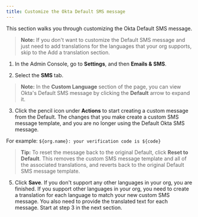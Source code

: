 ```yaml
---
title: Customize the Okta Default SMS message
---
```


This section walks you through customizing the Okta Default SMS message.

> **Note:**  If you don't want to customize the Default SMS message and just need to add translations for the languages that your org supports, skip to the <GuideLink link="../add-translation">Add a translation</GuideLink> section.

1. In the Admin Console, go to **Settings**, and then **Emails & SMS**.

2. Select the **SMS** tab.

> **Note:** In the **Custom Language** section of the page, you can view Okta's Default SMS message by clicking the **Default** arrow to expand it.

3. Click the pencil icon under **Actions** to start creating a custom message from the Default. The changes that you make create a custom SMS message template, and you are no longer using the Default Okta SMS message.

For example: `${org.name}: your verification code is ${code}`

> **Tip:** To reset the message back to the original Default, click **Reset to Default**. This removes the custom SMS message template and all of the associated translations, and reverts back to the original Default SMS message template.

5. Click **Save**. If you don't support any other languages in your org, you are finished. If you support other languages in your org, you need to <GuideLink link="../add-translation">create a translation</GuideLink> for each language to match your new custom SMS message. You also need to provide the translated text for each message. Start at step 3 in the next section.

<NextSectionLink/>

